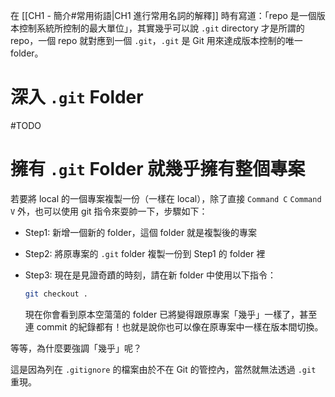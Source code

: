 在 [[CH1 - 簡介#常用術語|CH1 進行常用名詞的解釋]] 時有寫道：「repo 是一個版本控制系統所控制的最大單位」，其實幾乎可以說 `.git` directory 才是所謂的 repo，一個 repo 就對應到一個 `.git`，`.git` 是 Git 用來達成版本控制的唯一 folder。

# 深入 `.git` Folder

#TODO 

# 擁有 `.git` Folder 就幾乎擁有整個專案

若要將 local 的一個專案複製一份（一樣在 local），除了直接 `Command C` `Command V` 外，也可以使用 git 指令來耍帥一下，步驟如下：

- Step1: 新增一個新的 folder，這個 folder 就是複製後的專案
- Step2: 將原專案的 `.git` folder 複製一份到 Step1 的 folder 裡
- Step3: 現在是見證奇蹟的時刻，請在新 folder 中使用以下指令：

    ```bash
    git checkout .
    ```

    現在你會看到原本空蕩蕩的 folder 已將變得跟原專案「幾乎」一樣了，甚至連 commit 的紀錄都有！也就是說你也可以像在原專案中一樣在版本間切換。

等等，為什麼要強調「幾乎」呢？

這是因為列在 `.gitignore` 的檔案由於不在 Git 的管控內，當然就無法透過 `.git` 重現。
